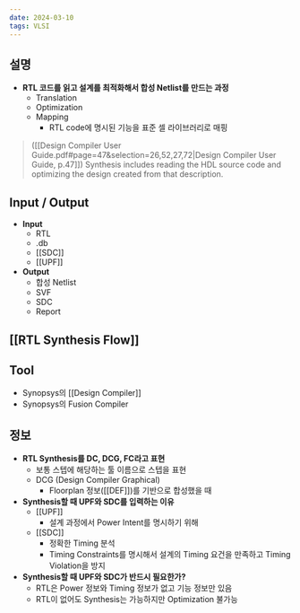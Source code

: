 ```yaml
---
date: 2024-03-10
tags: VLSI
---
```


## 설명

- **RTL 코드를 읽고 설계를 최적화해서 합성 Netlist를 만드는 과정**
    - Translation
    - Optimization
    - Mapping
        - RTL code에 명시된 기능을 표준 셀 라이브러리로 매핑

> ([[Design Compiler User Guide.pdf#page=47&selection=26,52,27,72|Design Compiler User Guide, p.47]])
> Synthesis includes reading the HDL source code and optimizing the design created from that description.



## Input / Output

- **Input**
    - RTL
    - .db
    - [[SDC]]
    - [[UPF]]
- **Output**
    - 합성 Netlist
    - SVF
    - SDC
    - Report



## [[RTL Synthesis Flow]]



## Tool

- Synopsys의 [[Design Compiler]]
- Synopsys의 Fusion Compiler



## 정보

- **RTL Synthesis를 DC, DCG, FC라고 표현**
    - 보통 스텝에 해당하는 툴 이름으로 스텝을 표현
    - DCG (Design Compiler Graphical)
        - Floorplan 정보([[DEF]])를 기반으로 합성했을 때
- **Synthesis할 때 UPF와 SDC를 입력하는 이유**
    - [[UPF]]
        - 설계 과정에서 Power Intent를 명시하기 위해
    - [[SDC]]
        - 정확한 Timing 분석
        - Timing Constraints를 명시해서 설계의 Timing 요건을 만족하고 Timing Violation을 방지
- **Synthesis할 때 UPF와 SDC가 반드시 필요한가?**
    - RTL은 Power 정보와 Timing 정보가 없고 기능 정보만 있음
    - RTL이 없어도 Synthesis는 가능하지만 Optimization 불가능